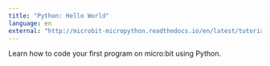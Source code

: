 ```yaml
---
title: "Python: Hello World"
language: en
external: "http://microbit-micropython.readthedocs.io/en/latest/tutorials/hello.html"
---
```


Learn how to code your first program on micro:bit using Python.
